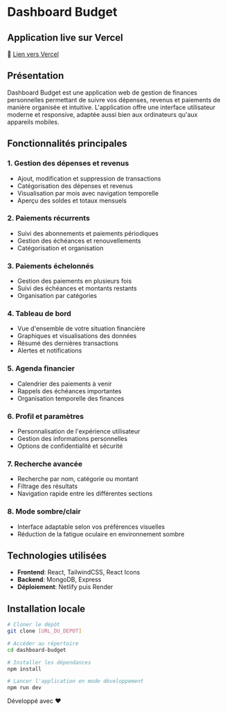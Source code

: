 # Dashboard Budget

## Application live sur Vercel

🚀 [Lien vers Vercel](https://dashboard-budget.vercel.app/)

## Présentation

Dashboard Budget est une application web de gestion de finances personnelles permettant de suivre vos dépenses, revenus et paiements de manière organisée et intuitive. L'application offre une interface utilisateur moderne et responsive, adaptée aussi bien aux ordinateurs qu'aux appareils mobiles.

## Fonctionnalités principales

### 1. Gestion des dépenses et revenus

- Ajout, modification et suppression de transactions
- Catégorisation des dépenses et revenus
- Visualisation par mois avec navigation temporelle
- Aperçu des soldes et totaux mensuels

### 2. Paiements récurrents

- Suivi des abonnements et paiements périodiques
- Gestion des échéances et renouvellements
- Catégorisation et organisation

### 3. Paiements échelonnés

- Gestion des paiements en plusieurs fois
- Suivi des échéances et montants restants
- Organisation par catégories

### 4. Tableau de bord

- Vue d'ensemble de votre situation financière
- Graphiques et visualisations des données
- Résumé des dernières transactions
- Alertes et notifications

### 5. Agenda financier

- Calendrier des paiements à venir
- Rappels des échéances importantes
- Organisation temporelle des finances

### 6. Profil et paramètres

- Personnalisation de l'expérience utilisateur
- Gestion des informations personnelles
- Options de confidentialité et sécurité

### 7. Recherche avancée

- Recherche par nom, catégorie ou montant
- Filtrage des résultats
- Navigation rapide entre les différentes sections

### 8. Mode sombre/clair

- Interface adaptable selon vos préférences visuelles
- Réduction de la fatigue oculaire en environnement sombre

## Technologies utilisées

- **Frontend**: React, TailwindCSS, React Icons
- **Backend**: MongoDB, Express
- **Déploiement**: Netlify puis Render

## Installation locale

```bash
# Cloner le dépôt
git clone [URL_DU_DEPOT]

# Accéder au répertoire
cd dashboard-budget

# Installer les dépendances
npm install

# Lancer l'application en mode développement
npm run dev
```

Développé avec ❤️
